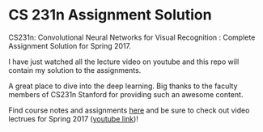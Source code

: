 # CS 231n Assignment Solution
CS231n: Convolutional Neural Networks for Visual Recognition : Complete Assignment Solution for Spring 2017.

I have just watched all the lecture video on youtube and this repo will contain my solution to the assignments. 

A great place to dive into the deep learning. Big thanks to the faculty members of CS231n Stanford for providing such an awesome content. 

Find course notes and assignments <a href="http://cs231n.stanford.edu/assignments.html">here</a> and be sure to check out video lectrues for Spring 2017 (<a href="https://www.youtube.com/watch?v=vT1JzLTH4G4&list=PL3FW7Lu3i5JvHM8ljYj-zLfQRF3EO8sYv">youtube link</a>)!
